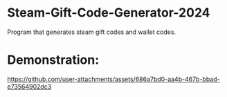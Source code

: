 # Steam-Gift-Code-Generator-2024
Program that generates steam gift codes and wallet codes.

# Demonstration:
https://github.com/user-attachments/assets/686a7bd0-aa4b-467b-bbad-e73564902dc3
